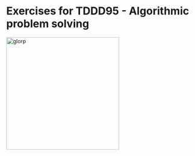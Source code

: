 # Exercises for TDDD95 - Algorithmic problem solving

<img src="https://cdn.7tv.app/emote/01H16FA16G0005EZED5J0EY7KN/4x.png" alt="glorp" width="300"/>

